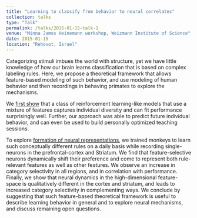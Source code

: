 ```yaml
---
title: "Learning to classify from behavior to neural correlates"
collection: talks
type: "Talk"
permalink: /talks/2015-01-15-talk-1
venue: "Minna James Heinemann workshop, Weizmann Institute of Science"
date: 2015-01-15
location: "Rehovot, Israel"
---
```


Categorizing stimuli imbues the world with structure, yet we have little knowledge of how our brain learns classification that is based on complex labeling rules.  Here, we propose a theoretical framework that allows feature-based modeling of such behavior, and use modeling of human behavior and then recordings in behaving primates to explore the mechanisms. 

We [first show](/publications/2013-01-08-cohen-schneidman-pnas) that a class of reinforcement learning-like models that use a mixture of features captures individual diversity and can fit performance surprisingly well. Further, our approach was able to predict future individual behavior, and can even be used to build personally optimized teaching sessions. 

To explore [formation of neural representations](/publications/2019-02-28-cohen-schneidman-paz-biorxiv), we trained monkeys to learn such conceptually different rules on a daily basis while recording single-neurons in the prefrontal-cortex and Striatum. We find that feature-selective neurons dynamically shift their preference and come to represent both rule-relevant features as well as other features. We observe an increase in category selectivity in all regions, and in correlation with performance. Finally, we show that neural dynamics in the high-dimensional feature-space is qualitatively different in the cortex and striatum, and leads to increased category selectivity in complementing ways. We conclude by suggesting that such feature-based theoretical framework is useful to describe learning behavior in general and to explore neural mechanisms, and discuss remaining open questions.
